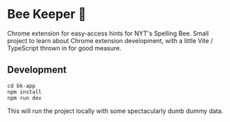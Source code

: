 # Bee Keeper 🐝

Chrome extension for easy-access hints for NYT's Spelling Bee. Small project to learn about Chrome extension development, with a little Vite / TypeScript thrown in for good measure.

## Development

```
cd bk-app
npm install
npm run dev
```

This will run the project locally with some spectacularly dumb dummy data.